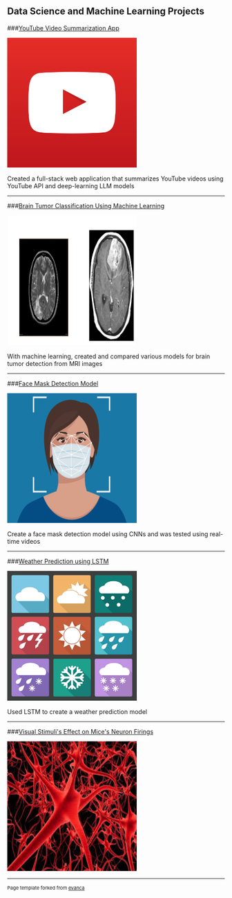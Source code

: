 

## Data Science and Machine Learning Projects

###[YouTube Video Summarization App](https://youtube-video-summary-app-ebasa.streamlit.app/)

<img src="images/youtuve_logo.png?raw=true" width="300" height="300" />




Created a full-stack web application that summarizes YouTube videos using YouTube API and deep-learning LLM models


---

###[Brain Tumor Classification Using Machine Learning](/pdf/Brain_tumor_ML_oject_Report.pdf)

<img src="images/brain_ml.png?raw=true" width="300" height="300" />

With machine learning, created and compared various models for brain tumor detection from MRI images

---
###[Face Mask Detection Model](https://github.com/elsiebasa/Face-Mask-Detection-Machine-Learning-Python-Model)


<img src="images/mask_img.png?raw=true" width="300" height="300" />

Create a face mask detection model using CNNs and was tested using real-time videos

---

###[Weather Prediction using LSTM](/pdf/LSTM%20--weather%20prediction.pdf) 


<img src="images/weather_image.png?raw=true"  width="300" height="300" />

Used LSTM to create a weather prediction model

---
###[Visual Stimuli's Effect on Mice's Neuron Firings](https://elsiebasa.github.io/STA-207-Final-Project/STA%20207%20-Final%20Project.html)

<img src="images/neuron.jpeg?raw=true" width="300" height="300" />




---
<p style="font-size:11px">Page template forked from <a href="https://github.com/evanca/quick-portfolio">evanca</a></p>
<!-- Remove above link if you don't want to attibute -->
